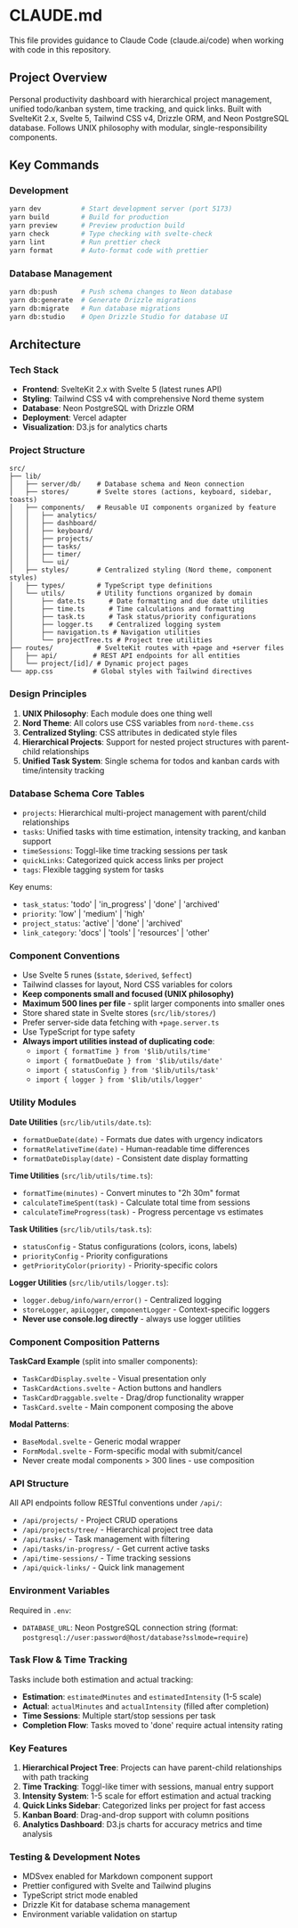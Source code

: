 # CLAUDE.md

This file provides guidance to Claude Code (claude.ai/code) when working with code in this repository.

## Project Overview
Personal productivity dashboard with hierarchical project management, unified todo/kanban system, time tracking, and quick links. Built with SvelteKit 2.x, Svelte 5, Tailwind CSS v4, Drizzle ORM, and Neon PostgreSQL database. Follows UNIX philosophy with modular, single-responsibility components.

## Key Commands

### Development
```bash
yarn dev          # Start development server (port 5173)
yarn build        # Build for production
yarn preview      # Preview production build
yarn check        # Type checking with svelte-check
yarn lint         # Run prettier check
yarn format       # Auto-format code with prettier
```

### Database Management
```bash
yarn db:push      # Push schema changes to Neon database
yarn db:generate  # Generate Drizzle migrations
yarn db:migrate   # Run database migrations
yarn db:studio    # Open Drizzle Studio for database UI
```

## Architecture

### Tech Stack
- **Frontend**: SvelteKit 2.x with Svelte 5 (latest runes API)
- **Styling**: Tailwind CSS v4 with comprehensive Nord theme system
- **Database**: Neon PostgreSQL with Drizzle ORM
- **Deployment**: Vercel adapter
- **Visualization**: D3.js for analytics charts

### Project Structure
```
src/
├── lib/
│   ├── server/db/    # Database schema and Neon connection
│   ├── stores/       # Svelte stores (actions, keyboard, sidebar, toasts)
│   ├── components/   # Reusable UI components organized by feature
│   │   ├── analytics/
│   │   ├── dashboard/
│   │   ├── keyboard/
│   │   ├── projects/
│   │   ├── tasks/
│   │   ├── timer/
│   │   └── ui/
│   ├── styles/       # Centralized styling (Nord theme, component styles)
│   ├── types/        # TypeScript type definitions
│   └── utils/        # Utility functions organized by domain
│       ├── date.ts      # Date formatting and due date utilities
│       ├── time.ts      # Time calculations and formatting
│       ├── task.ts      # Task status/priority configurations
│       ├── logger.ts    # Centralized logging system
│       ├── navigation.ts # Navigation utilities
│       └── projectTree.ts # Project tree utilities
├── routes/           # SvelteKit routes with +page and +server files
│   ├── api/         # REST API endpoints for all entities
│   └── project/[id]/ # Dynamic project pages
└── app.css          # Global styles with Tailwind directives
```

### Design Principles
1. **UNIX Philosophy**: Each module does one thing well
2. **Nord Theme**: All colors use CSS variables from `nord-theme.css`
3. **Centralized Styling**: CSS attributes in dedicated style files
4. **Hierarchical Projects**: Support for nested project structures with parent-child relationships
5. **Unified Task System**: Single schema for todos and kanban cards with time/intensity tracking

### Database Schema Core Tables
- `projects`: Hierarchical multi-project management with parent/child relationships
- `tasks`: Unified tasks with time estimation, intensity tracking, and kanban support
- `timeSessions`: Toggl-like time tracking sessions per task
- `quickLinks`: Categorized quick access links per project
- `tags`: Flexible tagging system for tasks

Key enums:
- `task_status`: 'todo' | 'in_progress' | 'done' | 'archived'
- `priority`: 'low' | 'medium' | 'high'
- `project_status`: 'active' | 'done' | 'archived'
- `link_category`: 'docs' | 'tools' | 'resources' | 'other'

### Component Conventions
- Use Svelte 5 runes (`$state`, `$derived`, `$effect`)
- Tailwind classes for layout, Nord CSS variables for colors
- **Keep components small and focused (UNIX philosophy)**
- **Maximum 500 lines per file** - split larger components into smaller ones
- Store shared state in Svelte stores (`src/lib/stores/`)
- Prefer server-side data fetching with `+page.server.ts`
- Use TypeScript for type safety
- **Always import utilities instead of duplicating code**:
  - `import { formatTime } from '$lib/utils/time'`
  - `import { formatDueDate } from '$lib/utils/date'`
  - `import { statusConfig } from '$lib/utils/task'`
  - `import { logger } from '$lib/utils/logger'`

### Utility Modules
**Date Utilities** (`src/lib/utils/date.ts`):
- `formatDueDate(date)` - Formats due dates with urgency indicators
- `formatRelativeTime(date)` - Human-readable time differences
- `formatDateDisplay(date)` - Consistent date display formatting

**Time Utilities** (`src/lib/utils/time.ts`):
- `formatTime(minutes)` - Convert minutes to "2h 30m" format
- `calculateTimeSpent(task)` - Calculate total time from sessions
- `calculateTimeProgress(task)` - Progress percentage vs estimates

**Task Utilities** (`src/lib/utils/task.ts`):
- `statusConfig` - Status configurations (colors, icons, labels)
- `priorityConfig` - Priority configurations 
- `getPriorityColor(priority)` - Priority-specific colors

**Logger Utilities** (`src/lib/utils/logger.ts`):
- `logger.debug/info/warn/error()` - Centralized logging
- `storeLogger`, `apiLogger`, `componentLogger` - Context-specific loggers
- **Never use console.log directly** - always use logger utilities

### Component Composition Patterns
**TaskCard Example** (split into smaller components):
- `TaskCardDisplay.svelte` - Visual presentation only
- `TaskCardActions.svelte` - Action buttons and handlers  
- `TaskCardDraggable.svelte` - Drag/drop functionality wrapper
- `TaskCard.svelte` - Main component composing the above

**Modal Patterns**:
- `BaseModal.svelte` - Generic modal wrapper
- `FormModal.svelte` - Form-specific modal with submit/cancel
- Never create modal components > 300 lines - use composition

### API Structure
All API endpoints follow RESTful conventions under `/api/`:
- `/api/projects/` - Project CRUD operations
- `/api/projects/tree/` - Hierarchical project tree data
- `/api/tasks/` - Task management with filtering
- `/api/tasks/in-progress/` - Get current active tasks
- `/api/time-sessions/` - Time tracking sessions
- `/api/quick-links/` - Quick link management

### Environment Variables
Required in `.env`:
- `DATABASE_URL`: Neon PostgreSQL connection string (format: `postgresql://user:password@host/database?sslmode=require`)

### Task Flow & Time Tracking
Tasks include both estimation and actual tracking:
- **Estimation**: `estimatedMinutes` and `estimatedIntensity` (1-5 scale)
- **Actual**: `actualMinutes` and `actualIntensity` (filled after completion)
- **Time Sessions**: Multiple start/stop sessions per task
- **Completion Flow**: Tasks moved to 'done' require actual intensity rating

### Key Features
1. **Hierarchical Project Tree**: Projects can have parent-child relationships with path tracking
2. **Time Tracking**: Toggl-like timer with sessions, manual entry support
3. **Intensity System**: 1-5 scale for effort estimation and actual tracking
4. **Quick Links Sidebar**: Categorized links per project for fast access
5. **Kanban Board**: Drag-and-drop support with column positions
6. **Analytics Dashboard**: D3.js charts for accuracy metrics and time analysis

### Testing & Development Notes
- MDSvex enabled for Markdown component support
- Prettier configured with Svelte and Tailwind plugins
- TypeScript strict mode enabled
- Drizzle Kit for database schema management
- Environment variable validation on startup